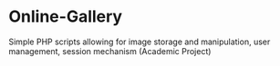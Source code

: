 # Online-Gallery
Simple PHP scripts allowing for image storage and manipulation, user management, session mechanism (Academic Project)

